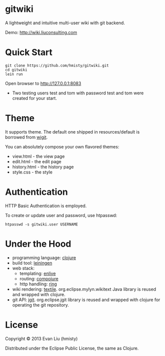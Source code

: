 gitwiki
=======

A lightweight and intuitive multi-user wiki with git backend.

Demo: http://wiki.liuconsulting.com

Quick Start
=======

	git clone https://github.com/hmisty/gitwiki.git
	cd gitwiki
	lein run

Open browser to http://127.0.0.1:8083

* Two testing users test and tom with password test and tom were created for your start.

Theme
=======
It supports theme. The default one shipped in resources/default is borrowed from [wigit](https://github.com/remko/wigit).

You can absolutely compose your own flavored themes:

* view.html - the view page
* edit.html - the edit page
* history.html - the history page
* style.css - the style

Authentication
=======
HTTP Basic Authentication is employed.

To create or update user and password, use htpasswd:

	htpasswd -s gitwiki.user USERNAME

Under the Hood
=======
* programming language: [clojure][1]
* build tool: [leiningen][2]
* web stack:
	- templating: [enlive][3]
	- routing: [compojure][4]
	- http handling: [ring][5]
* wiki rendering: [textile][6]. org.eclipse.mylyn.wikitext Java library is reused and wrapped with clojure.
* git API: [jgit][7]. org.eclipse.jgit library is reused and wrapped with clojure for operating the git repository.

[1]: http://clojure.org/
[2]: http://leiningen.org/
[3]: https://github.com/cgrand/enlive
[4]: https://github.com/weavejester/compojure
[5]: https://github.com/ring-clojure/ring.git
[6]: http://en.wikipedia.org/wiki/Textile_(markup_language)
[7]: http://www.jgit.org

License
=======
Copyright © 2013 Evan Liu (hmisty)

Distributed under the Eclipse Public License, the same as Clojure.
